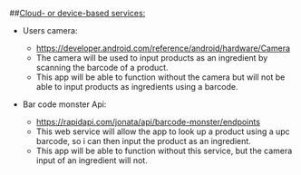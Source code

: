 ##[Cloud- or device-based services:](https://github.com/Alex-Garber/smart-cheff/blob/master/docs/work/cdservices.md)

* Users camera: 
  * <https://developer.android.com/reference/android/hardware/Camera>
  * The camera will be used to input products as an ingredient by scanning the barcode of a product.
   * This app will be able to function without the camera but will not be able to input products as ingredients using a barcode.
   
* Bar code monster Api:
  * <https://rapidapi.com/jonata/api/barcode-monster/endpoints>
  * This web service will allow the app to look up a product using a upc barcode, so i can then input the product as an ingredient.
  * This app will be able to function without this service, but the camera input of an ingredient will not.
 
